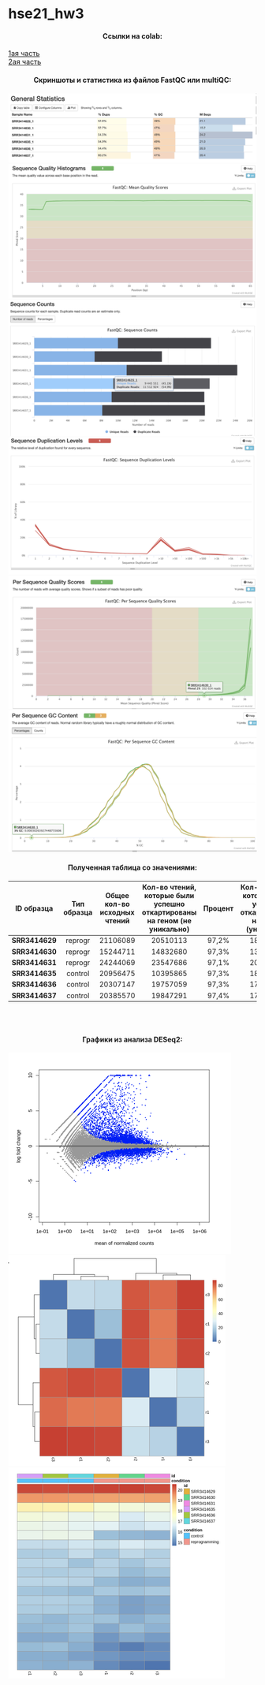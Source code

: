 # hse21_hw3
#### <p align=center> Ссылки на colab: </p>
  [1ая часть](https://colab.research.google.com/drive/1ZpJ5pmOwfahympql-RUCQv_kfJcQRm6v?usp=sharing)</br>
  [2ая часть](https://colab.research.google.com/drive/1XtAQeDm7U-wPJ03S-DKNwyVW68mClcyZ?usp=sharing)</br>
#### <p align=center> Скриншоты и статистика из файлов FastQC или multiQC: </p>
  <img src="https://github.com/ulvivl/hse21_hw3/blob/main/img/General_Statistics.png" style="zoom:50%;" />
  <img src="https://github.com/ulvivl/hse21_hw3/blob/main/img/Seq_quality_histogram.png" style="zoom:50%;" />
  <img src="https://github.com/ulvivl/hse21_hw3/blob/main/img/Sequence_counts.png" style="zoom:50%;" />
  <img src="https://github.com/ulvivl/hse21_hw3/blob/main/img/Sequence_duplication.png" style="zoom:50%;" />
  <img src="https://github.com/ulvivl/hse21_hw3/blob/main/img/per_seq_quality.png" style="zoom:50%;" />
  <img src="https://github.com/ulvivl/hse21_hw3/blob/main/img/GC_content.png" style="zoom:50%;" />
  
#### <p align=center> Полученная таблица со значениями: </p>

| ID образца | Тип образца  | Общее кол-во исходных чтений | Кол-во чтений, которые были успешно откартированы на геном (не уникально) | Процент | Кол-во чтений, которые были успешно откартированы на геном (уникально) | Процент | Общее кол-во чтений, которые попали на гены |
|----------|:-------:|:----------------:|:----------------:|:----------------:|:----------------:|:----------------:|:----------------:|
| **SRR3414629** | reprogr | 21106089 | 20510113 | 97,2% | 18375888 | 87.1% | 16049609 |
| **SRR3414630** | reprogr | 15244711 | 14832680 | 97,3% | 13186139 | 86.5% | 11465324 |
| **SRR3414631** | reprogr | 24244069 | 23547686 | 97,1% | 20928945 | 86.3% | 18408851 |
| **SRR3414635** | control | 20956475 | 10395865 | 97,3% | 18428317 | 88.0% | 16275997 |
| **SRR3414636** | control | 20307147 | 19757059 | 97,3% | 17825380 | 87.8% | 15757580 |
| **SRR3414637** | control | 20385570 | 19847291 | 97,4% | 17844858 | 87.5% | 15736978 |

</br>
</br>

#### <p align=center> Графики из анализа DESeq2: </p>
  <img src="https://github.com/ulvivl/hse21_hw3/blob/main/img/MA_plot.png" style="zoom:50%;" />
  <img src="https://github.com/ulvivl/hse21_hw3/blob/main/img/Heatmap2.png" style="zoom:50%;" />
  <img src="https://github.com/ulvivl/hse21_hw3/blob/main/img/Heatmap.png" style="zoom:50%;" />
